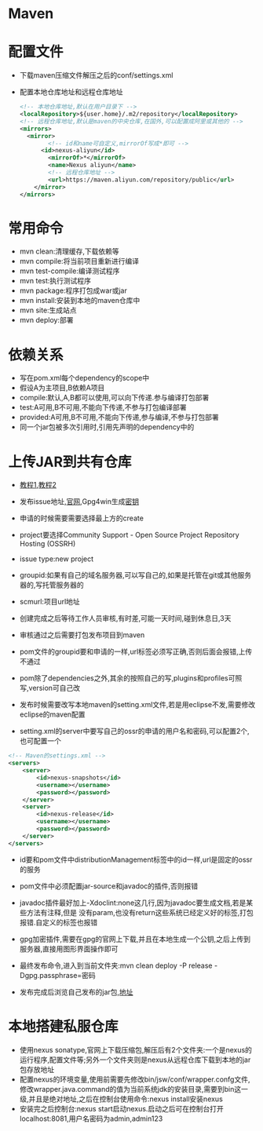 # Maven

# 配置文件

* 下载maven压缩文件解压之后的conf/settings.xml

* 配置本地仓库地址和远程仓库地址

  ```xml
  <!-- 本地仓库地址,默认在用户目录下 -->
  <localRepository>${user.home}/.m2/repository</localRepository>
  <!-- 远程仓库地址,默认是maven的中央仓库,在国外,可以配置成阿里或其他的 -->
  <mirrors>
  	<mirror>
          <!-- id和name可自定义,mirrorOf写成*即可 -->
      	<id>nexus-aliyun</id>
          <mirrorOf>*</mirrorOf>
          <name>Nexus aliyun</name>
          <!-- 远程仓库地址 -->
          <url>https://maven.aliyun.com/repository/public</url>
      </mirror>
  </mirrors>
  ```



# 常用命令

* mvn clean:清理缓存,下载依赖等
* mvn compile:将当前项目重新进行编译
* mvn test-compile:编译测试程序
* mvn test:执行测试程序
* mvn package:程序打包成war或jar
* mvn install:安装到本地的maven仓库中
* mvn site:生成站点
* mvn deploy:部署



# 依赖关系

* 写在pom.xml每个dependency的scope中
* 假设A为主项目,B依赖A项目
* compile:默认,A,B都可以使用,可以向下传递.参与编译打包部署
* test:A可用,B不可用,不能向下传递,不参与打包编译部署
* provided:A可用,B不可用,不能向下传递,参与编译,不参与打包部署
* 同一个jar包被多次引用时,引用先声明的dependency中的



# 上传JAR到共有仓库

* [教程1](https://www.sojson.com/blog/250.html),[教程2](https://www.cnblogs.com/binarylei/p/8628245.html)

* 发布issue地址,[官网](https://issues.sonatype.org/browse/OSSRH-42504?filter=-2),Gpg4win生成[密钥](https://www.gpg4win.org/download.html)
* 申请的时候需要需要选择最上方的create
* project要选择Community Support - Open Source Project Repository Hosting (OSSRH)
* issue type:new project
* groupid:如果有自己的域名服务器,可以写自己的,如果是托管在git或其他服务器的,写托管服务器的
* scmurl:项目url地址
* 创建完成之后等待工作人员审核,有时差,可能一天时间,碰到休息日,3天
* 审核通过之后需要打包发布项目到maven
* pom文件的groupid要和申请的一样,url标签必须写正确,否则后面会报错,上传不通过
* pom除了dependencies之外,其余的按照自己的写,plugins和profiles可照写,version可自己改
* 发布时候需要改写本地maven的setting.xml文件,若是用eclipse不发,需要修改eclipse的maven配置
* setting.xml的server中要写自己的ossr的申请的用户名和密码,可以配置2个,也可配置一个

```xml
<!-- Maven的settings.xml -->
<servers>
    <server>
        <id>nexus-snapshots</id>
        <username></username>
        <password></password>
    </server>
    <server>
        <id>nexus-release</id>
        <username></username>
        <password></password>
    </server>
</servers>
```

* id要和pom文件中distributionManagement标签中的id一样,url是固定的ossr的服务
* pom文件中必须配置jar-source和javadoc的插件,否则报错
* javadoc插件最好加上-Xdoclint:none这几行,因为javadoc要生成文档,若是某些方法有注释,但是
  没有param,也没有return这些系统已经定义好的标签,打包报错.自定义的标签也报错
* gpg加密插件,需要在gpg的官网上下载,并且在本地生成一个公钥,之后上传到服务器,直接用图形界面操作即可
* 最终发布命令,进入到当前文件夹:mvn clean deploy -P release -Dgpg.passphrase=密码

* 发布完成后浏览自己发布的jar包,[地址](https://oss.sonatype.org)



# 本地搭建私服仓库

* 使用nexus sonatype,官网上下载压缩包,解压后有2个文件夹:一个是nexus的运行程序,配置文件等;另外一个文件夹则是nexus从远程仓库下载到本地的jar包存放地址
* 配置nexus的环境变量,使用前需要先修改bin/jsw/conf/wrapper.confg文件,修改wrapper.java.command的值为当前系统jdk的安装目录,需要到bin这一级,并且是绝对地址,之后在控制台使用命令:nexus install安装nexus
* 安装完之后控制台:nexus start启动nexus.启动之后可在控制台打开localhost:8081,用户名密码为admin,admin123